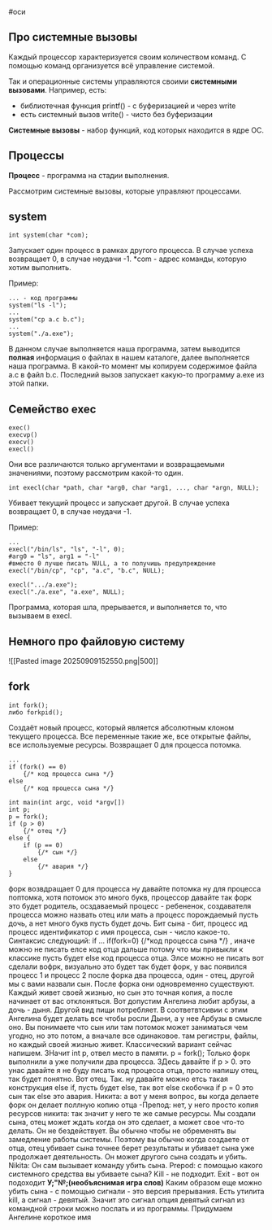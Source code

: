 #оси 
## Про системные вызовы
Каждый процессор характеризуется своим количеством команд. С помощью команд организуется всё управление системой.

Так и операционные системы управляются своими **системными вызовами**.
Например, есть:
- библиотечная функция printf() - с буферизацией и через write
- есть системный вызов write() - чисто без буферизации

**Системные вызовы** - набор функций, код которых находится в ядре ОС.

## Процессы
**Процесс** - программа на стадии выполнения.

Рассмотрим системные вызовы, которые управляют процессами.

## system
```
int system(char *com);
```
Запускает один процесс в рамках другого процесса.
В случае успеха возвращает 0, в случае неудачи -1. \*com - адрес команды, которую хотим выполнить.

Пример:
```
... - код программы
system("ls -l");
...
system("cp a.c b.c");
...
system("./a.exe");
```
В данном случае выполняется наша программа, затем выводится **полная** информация о файлах в нашем каталоге, далее выполняется наша программа. В какой-то момент мы копируем содержимое файла a.c в файл b.c. Последний вызов запускает какую-то программу a.exe из этой папки.

## Семейство exec
```
exec()
execvp()
execv()
execl()
```
Они все различаются только аргументами и возвращаемыми значениями, поэтому рассмотрим какой-то один.
```
int execl(char *path, char *arg0, char *arg1, ..., char *argn, NULL);
```
Убивает текущий процесс и запускает другой. В случае успеха возвращает 0, в случае неудачи -1.

Пример:
```
...
execl("/bin/ls", "ls", "-l", 0);
#arg0 = "ls", arg1 = "-l"
#вместо 0 лучше писать NULL, а то получишь предупреждение
execl("/bin/cp", "cp", "a.c", "b.c", NULL);

execl(".../a.exe");
execl("./a.exe", "a.exe", NULL);
```
Программа, которая шла, прерывается, и выполняется то, что вызываем в execl.

## Немного про файловую систему
![[Pasted image 20250909152550.png|500]]

## fork
```
int fork();
либо forkpid();
```
Создаёт новый процесс, который является абсолютным клоном текущего процесса. Все переменные такие же, все открытые файлы, все используемые ресурсы. Возвращает 0 для процесса потомка.
```
...
if (fork() == 0) 
	{/* код процесса сына */}
else 
	{/* код процесса сына */}
```

```
int main(int argc, void *argv[])
int p;
p = fork();
if (p > 0) 
	{/* отец */} 
else {
	if (p == 0) 
		{/* сын */}
	else 
		{/* авария */}
}
```

форк возвдращает 0 для процесса ну давайте потомка ну для процесса поптомка, хотя потомок это много букв, процессор давайте так форк это будет родитель, осздаваемый процесс - ребененок, создавателя процесса можно назвать отец или мать а процесс порождаемый пусть дочь, а нет много букв пусть будет дочь. Бит сына - бит, процесс ид процесс идентификатор с имя процесса, сын - число какое-то. Синтаксис следующий: if ... if(fork=0) {/*код процесса сына */} , иначе можно не писать елсе код отца дальше потому что мы привыкли к классике пусть будет else код процесса отца. Элсе можно не писать вот сделали вофрк, визуально это будет так будет форк, у вас появился процесс 1 и процесс 2 после форка два процесса, один - отец, другой мы с вами назвали сын. После форка они одновременно существуют. Каждый живет своей жизнью, но сын это точная копия, а после начинает от вас отклоняться. Вот допустим Ангелина любит арбузы, а дочь - дыня. Другой вид пищи потребляет. В соответвтсивии с этим Ангелина будет делать все чтобы росли Дыни, а у нее Арбузы в смысле оно. Вы понимаете что сын или там потомок может заниматься чем угодно, но это потом, а вначале все одинаковое. там регистры, файлы, но каждый своей жизнью живет. Классический вариант сейчас напишем. ЗНачит int p, отвел место в памяти. p = fork(); Только форк выполнили  а уже получили два процесса.  ЗДесь давайте if p > 0. это  унас давайте я не буду писать код процесса отца, просто напишу отец, так будет понятно. Вот отец. Так. ну давайте можно етсь такая конструкция else if, пусть будет else, так вот else скобочка if p = 0 это сын так else это авария. Никита: а вот у меня вопрос, вы когда делаете форк он делает поллную копию отца -Препод: нет, у него просто копия ресурсов никита: так значит у него те же самые ресурсы. Мы создали сына, отец может ждать когда он это сделает, а может свое что-то делать. Он не бездействует. Вы обычно чтобы не обременять вы замедление работы системы. Поэтому вы обычно когда создаете от отца, отец убивает сына точнее берет результаты и убивает сына уже продолжает деятельность. Он может другого сына создать и убить. Nikita: Он сам вызывает команду убить сына. Prepod:   c помощью какого системного средства вы убиваете сына? Kill - не подходит. Exit - вот он подоходит **У;"№;(необъяснимая игра слов)** Каким образом еще можно убить сына - с помощью сигнали - это версия прерывания. Есть утилита  kill, а сигнал - девятый. Значит это сигнал опция девятый сигнал из командной строки можно послать и из программы. Придумаем Ангелине короткое имя